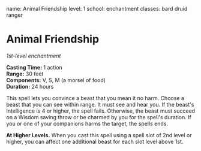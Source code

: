 name: Animal Friendship
level: 1
school: enchantment
classes: bard
         druid
         ranger

# Animal Friendship 
_1st-level enchantment_ 

**Casting Time:** 1 action    
**Range:** 30 feet    
**Components:** V, S, M (a morsel of food)    
**Duration:** 24 hours

This spell lets you convince a beast that you mean it no harm. Choose a beast that you can see within range. It must see and hear you. If the beast's Intelligence is 4 or higher, the spell fails. Otherwise, the beast must succeed on a Wisdom saving throw or be charmed by you for the spell's duration. If you or one of your companions harms the target, the spells ends. 

**At Higher Levels.** When you cast this spell using a spell slot of 2nd level or higher, you can affect one additional beast for each slot level above 1st.